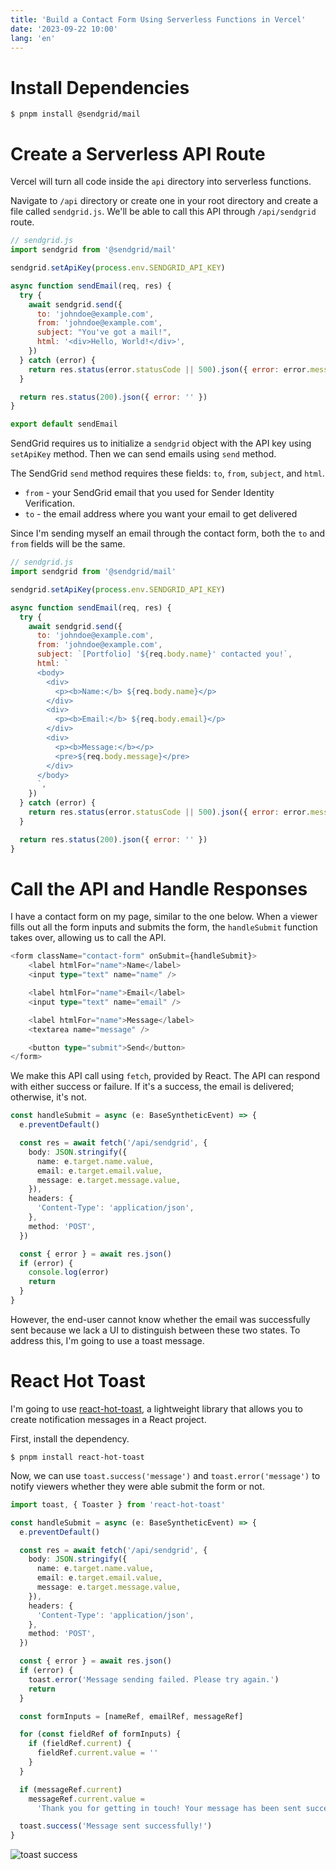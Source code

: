 ```yaml
---
title: 'Build a Contact Form Using Serverless Functions in Vercel'
date: '2023-09-22 10:00'
lang: 'en'
---
```


# Install Dependencies

```shell
$ pnpm install @sendgrid/mail
```

# Create a Serverless API Route

Vercel will turn all code inside the `api` directory into serverless functions.

Navigate to `/api` directory or create one in your root directory and create a file called `sendgrid.js`. We'll be able to call this API through `/api/sendgrid` route.

```js
// sendgrid.js
import sendgrid from '@sendgrid/mail'

sendgrid.setApiKey(process.env.SENDGRID_API_KEY)

async function sendEmail(req, res) {
  try {
    await sendgrid.send({
      to: 'johndoe@example.com',
      from: 'johndoe@example.com',
      subject: "You've got a mail!",
      html: '<div>Hello, World!</div>',
    })
  } catch (error) {
    return res.status(error.statusCode || 500).json({ error: error.message })
  }

  return res.status(200).json({ error: '' })
}

export default sendEmail
```

SendGrid requires us to initialize a `sendgrid` object with the API key using `setApiKey` method. Then we can send emails using `send` method.

The SendGrid `send` method requires these fields: `to`, `from`, `subject`, and `html`.

- `from` - your SendGrid email that you used for Sender Identity Verification.
- `to` - the email address where you want your email to get delivered

Since I'm sending myself an email through the contact form, both the `to` and `from` fields will be the same.

```js
// sendgrid.js
import sendgrid from '@sendgrid/mail'

sendgrid.setApiKey(process.env.SENDGRID_API_KEY)

async function sendEmail(req, res) {
  try {
    await sendgrid.send({
      to: 'johndoe@example.com',
      from: 'johndoe@example.com',
      subject: `[Portfolio] '${req.body.name}' contacted you!`,
      html: `
      <body>
        <div>
          <p><b>Name:</b> ${req.body.name}</p>
        </div>
        <div>
          <p><b>Email:</b> ${req.body.email}</p>
        </div>
        <div>
          <p><b>Message:</b></p>
          <pre>${req.body.message}</pre>
        </div>
      </body>
      `,
    })
  } catch (error) {
    return res.status(error.statusCode || 500).json({ error: error.message })
  }

  return res.status(200).json({ error: '' })
}
```

# Call the API and Handle Responses

I have a contact form on my page, similar to the one below. When a viewer fills out all the form inputs and submits the form, the `handleSubmit` function takes over, allowing us to call the API.

```ts
<form className="contact-form" onSubmit={handleSubmit}>
    <label htmlFor="name">Name</label>
    <input type="text" name="name" />

    <label htmlFor="name">Email</label>
    <input type="text" name="email" />

    <label htmlFor="name">Message</label>
    <textarea name="message" />

    <button type="submit">Send</button>
</form>
```

We make this API call using `fetch`, provided by React. The API can respond with either success or failure. If it's a success, the email is delivered; otherwise, it's not.

```ts
const handleSubmit = async (e: BaseSyntheticEvent) => {
  e.preventDefault()

  const res = await fetch('/api/sendgrid', {
    body: JSON.stringify({
      name: e.target.name.value,
      email: e.target.email.value,
      message: e.target.message.value,
    }),
    headers: {
      'Content-Type': 'application/json',
    },
    method: 'POST',
  })

  const { error } = await res.json()
  if (error) {
    console.log(error)
    return
  }
}
```

However, the end-user cannot know whether the email was successfully sent because we lack a UI to distinguish between these two states. To address this, I'm going to use a toast message.

# React Hot Toast

I'm going to use [react-hot-toast](https://github.com/timolins/react-hot-toast), a lightweight library that allows you to create notification messages in a React project.

First, install the dependency.

```shell
$ pnpm install react-hot-toast
```

Now, we can use `toast.success('message')` and `toast.error('message')` to notify viewers whether they were able submit the form or not.

```ts
import toast, { Toaster } from 'react-hot-toast'

const handleSubmit = async (e: BaseSyntheticEvent) => {
  e.preventDefault()

  const res = await fetch('/api/sendgrid', {
    body: JSON.stringify({
      name: e.target.name.value,
      email: e.target.email.value,
      message: e.target.message.value,
    }),
    headers: {
      'Content-Type': 'application/json',
    },
    method: 'POST',
  })

  const { error } = await res.json()
  if (error) {
    toast.error('Message sending failed. Please try again.')
    return
  }

  const formInputs = [nameRef, emailRef, messageRef]

  for (const fieldRef of formInputs) {
    if (fieldRef.current) {
      fieldRef.current.value = ''
    }
  }

  if (messageRef.current)
    messageRef.current.value =
      'Thank you for getting in touch! Your message has been sent successfully.'

  toast.success('Message sent successfully!')
}
```

![toast success](/images/toast-success.gif)
